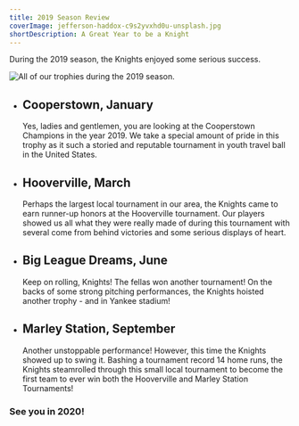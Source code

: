 ```yaml
---
title: 2019 Season Review
coverImage: jefferson-haddox-c9s2yvxhd0u-unsplash.jpg
shortDescription: A Great Year to be a Knight
---
```

During the 2019 season, the Knights enjoyed some serious success.

![All of our trophies during the 2019 season.](ariel-hkn64bisuqa-unsplash.jpg "All of our trophies during the 2019 season.")

* ## Cooperstown, January

  Yes, ladies and gentlemen, you are looking at the Cooperstown Champions in the year 2019. We take a special amount of pride in this trophy as it such a storied and reputable tournament in youth travel ball in the United States.
* ## Hooverville, March

  Perhaps the largest local tournament in our area, the Knights came to earn runner-up honors at the Hooverville tournament. Our players showed us all what they were really made of during this tournament with several come from behind victories and some serious displays of heart.
* ## Big League Dreams, June

  Keep on rolling, Knights! The fellas won another tournament! On the backs of some strong pitching performances, the Knights hoisted another trophy - and in Yankee stadium!
* ## Marley Station, September

  Another unstoppable performance! However, this time the Knights showed up to swing it. Bashing a tournament record 14 home runs, the Knights steamrolled through this small local tournament to become the first team to ever win both the Hooverville and Marley Station Tournaments!

### See you in 2020!